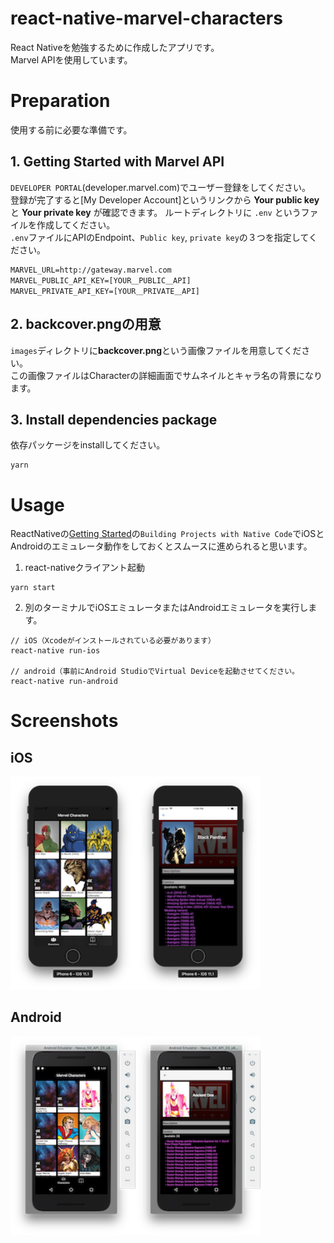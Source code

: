 # react-native-marvel-characters
React Nativeを勉強するために作成したアプリです。  
Marvel APIを使用しています。

# Preparation
使用する前に必要な準備です。

## 1. Getting Started with Marvel API
`DEVELOPER PORTAL`(developer.marvel.com)でユーザー登録をしてください。  
登録が完了すると[My Developer Account]というリンクから **Your public key** と **Your private key** が確認できます。 
ルートディレクトリに `.env` というファイルを作成してください。  
`.env`ファイルにAPIのEndpoint、`Public key`, `private key`の３つを指定してください。
```.env
MARVEL_URL=http://gateway.marvel.com
MARVEL_PUBLIC_API_KEY=[YOUR＿PUBLIC＿API]
MARVEL_PRIVATE_API_KEY=[YOUR＿PRIVATE＿API]
```

## 2. backcover.pngの用意
`images`ディレクトリに**backcover.png**という画像ファイルを用意してください。  
この画像ファイルはCharacterの詳細画面でサムネイルとキャラ名の背景になります。  

## 3. Install dependencies package
依存パッケージをinstallしてください。
```command
yarn
```

# Usage
ReactNativeの[Getting Started](https://facebook.github.io/react-native/docs/getting-started.html)の`Building Projects with Native Code`でiOSとAndroidのエミュレータ動作をしておくとスムースに進められると思います。

1. react-nativeクライアント起動
```command
yarn start
```

2. 別のターミナルでiOSエミュレータまたはAndroidエミュレータを実行します。
```command
// iOS（Xcodeがインストールされている必要があります）
react-native run-ios

// android（事前にAndroid StudioでVirtual Deviceを起動させてください。
react-native run-android
```

# Screenshots
## iOS

<img src="screenshot/ios_characters.png" width="200" /><img src="screenshot/ios_character_detail.png" width="200" />  

## Android

<img src="screenshot/android_characters.png" width="200" /><img src="screenshot/android_character_detail.png" width="200" />  
